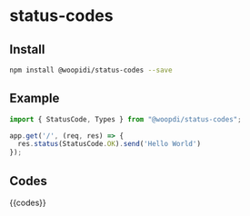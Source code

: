 # status-codes


## Install

```bash
npm install @woopidi/status-codes --save
```

## Example

```javascript
import { StatusCode, Types } from "@woopdi/status-codes";

app.get('/', (req, res) => {
  res.status(StatusCode.OK).send('Hello World')
});
```

## Codes

{{codes}}